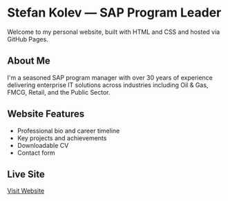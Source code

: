 # Stefan Kolev — SAP Program Leader

Welcome to my personal website, built with HTML and CSS and hosted via GitHub Pages.

## About Me
I'm a seasoned SAP program manager with over 30 years of experience delivering enterprise IT solutions across industries including Oil & Gas, FMCG, Retail, and the Public Sector.

## Website Features
- Professional bio and career timeline
- Key projects and achievements
- Downloadable CV
- Contact form

## Live Site
[Visit Website](https://stefankolev.github.io/stefan-kolev-website/)
